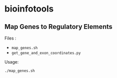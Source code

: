# bioinfotools

## Map Genes to Regulatory Elements

Files :
- `map_genes.sh`
- `get_gene_and_exon_coordinates.py`

Usage:

```shell
./map_genes.sh
```

